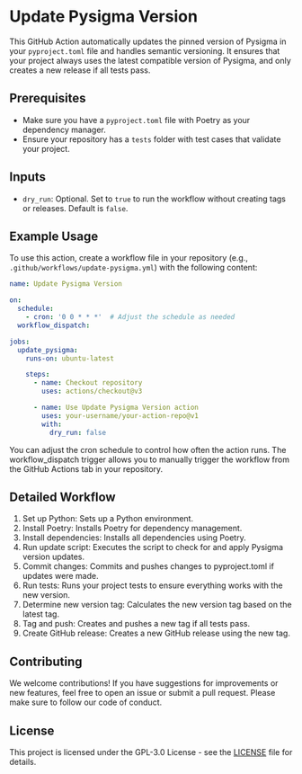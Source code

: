 # Update Pysigma Version

This GitHub Action automatically updates the pinned version of Pysigma in your `pyproject.toml` file and handles semantic versioning. It ensures that your project always uses the latest compatible version of Pysigma, and only creates a new release if all tests pass.

## Prerequisites

- Make sure you have a `pyproject.toml` file with Poetry as your dependency manager.
- Ensure your repository has a `tests` folder with test cases that validate your project.

## Inputs

- `dry_run`: Optional. Set to `true` to run the workflow without creating tags or releases. Default is `false`.

## Example Usage

To use this action, create a workflow file in your repository (e.g., `.github/workflows/update-pysigma.yml`) with the following content:

```yaml
name: Update Pysigma Version

on:
  schedule:
    - cron: '0 0 * * *'  # Adjust the schedule as needed
  workflow_dispatch:

jobs:
  update_pysigma:
    runs-on: ubuntu-latest

    steps:
      - name: Checkout repository
        uses: actions/checkout@v3

      - name: Use Update Pysigma Version action
        uses: your-username/your-action-repo@v1
        with:
          dry_run: false
```

You can adjust the cron schedule to control how often the action runs. The workflow_dispatch trigger allows you to manually trigger the workflow from the GitHub Actions tab in your repository.

## Detailed Workflow

1. Set up Python: Sets up a Python environment.
2. Install Poetry: Installs Poetry for dependency management.
3. Install dependencies: Installs all dependencies using Poetry.
4. Run update script: Executes the script to check for and apply Pysigma version updates.
5. Commit changes: Commits and pushes changes to pyproject.toml if updates were made.
6. Run tests: Runs your project tests to ensure everything works with the new version.
7. Determine new version tag: Calculates the new version tag based on the latest tag.
8. Tag and push: Creates and pushes a new tag if all tests pass.
9. Create GitHub release: Creates a new GitHub release using the new tag. 

## Contributing
We welcome contributions! If you have suggestions for improvements or new features, feel free to open an issue or submit a pull request. Please make sure to follow our code of conduct.

## License
This project is licensed under the GPL-3.0 License - see the [LICENSE](LICENSE) file for details.
